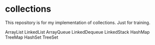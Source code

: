 collections
===========

This repository is for my implementation of collections. Just for training.

ArrayList
LinkedList
ArrayQueue
LinkedDequeue
LinkedStack
HashMap
TreeMap
HashSet
TreeSet
